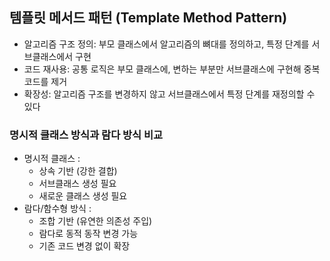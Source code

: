 ## 템플릿 메서드 패턴 (Template Method Pattern)

- 알고리즘 구조 정의: 부모 클래스에서 알고리즘의 뼈대를 정의하고, 특정 단계를 서브클래스에서 구현
- 코드 재사용: 공통 로직은 부모 클래스에, 변하는 부분만 서브클래스에 구현해 중복 코드를 제거
- 확장성: 알고리즘 구조를 변경하지 않고 서브클래스에서 특정 단계를 재정의할 수 있다

### 명시적 클래스 방식과 람다 방식 비교

- 명시적 클래스 :
    - 상속 기반 (강한 결합)
    - 서브클래스 생성 필요
    - 새로운 클래스 생성 필요
- 람다/함수형 방식 :
    - 조합 기반 (유연한 의존성 주입)
    - 람다로 동적 동작 변경 가능
    - 기존 코드 변경 없이 확장
